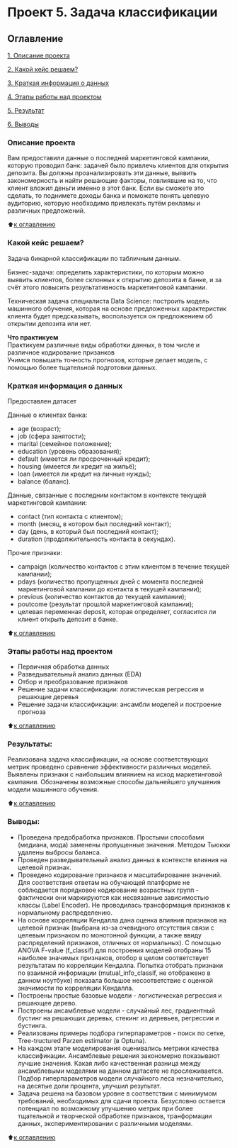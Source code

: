 # Проект 5. Задача классификации

## Оглавление  
[1. Описание проекта](https://github.com/Grichick/sf_data_science/tree/main/project_5#описание-проекта)

[2. Какой кейс решаем?](https://github.com/Grichick/sf_data_science/tree/main/project_5#какой-кейс-решаем) 

[3. Краткая информация о данных](https://github.com/Grichick/sf_data_science/tree/main/project_5#краткая-информация-о-данных)

[4. Этапы работы над проектом](https://github.com/Grichick/sf_data_science/tree/main/project_5#этапы-работы-над-проектом)

[5. Результат](https://github.com/Grichick/sf_data_science/tree/main/project_5#результаты)
    
[6. Выводы](https://github.com/Grichick/sf_data_science/tree/main/project_5#выводы) 

### Описание проекта    
Вам предоставили данные о последней маркетинговой кампании, которую проводил банк: задачей было привлечь клиентов для открытия депозита. Вы должны проанализировать эти данные, выявить закономерность и найти решающие факторы, повлиявшие на то, что клиент вложил деньги именно в этот банк. Если вы сможете это сделать, то поднимете доходы банка и поможете понять целевую аудиторию, которую необходимо привлекать путём рекламы и различных предложений.

:arrow_up:[к оглавлению](https://github.com/Grichick/sf_data_science/tree/main/project_4#%D0%BF%D1%80%D0%BE%D0%B5%D0%BA%D1%82-4-booking-reviews)


### Какой кейс решаем?    
Задача бинарной классификации по табличным данным.


Бизнес-задача: определить характеристики, по которым можно выявить клиентов, более склонных к открытию депозита в банке, и за счёт этого повысить результативность маркетинговой кампании.


Техническая задача специалиста Data Science: построить модель машинного обучения, которая на основе предложенных характеристик клиента будет предсказывать, воспользуется он предложением об открытии депозита или нет.


**Что практикуем**  
Практикуем различные виды обработки данных, в том числе и различное кодирование призанков   
Учимся повышать точность прогнозов, которые делает модель, с помощью более тщательной подготовки данных.


### Краткая информация о данных
Предоставлен датасет

Данные о клиентах банка:

- age (возраст);
- job (сфера занятости);
- marital (семейное положение);
- education (уровень образования);
- default (имеется ли просроченный кредит);
- housing (имеется ли кредит на жильё);
- loan (имеется ли кредит на личные нужды);
- balance (баланс).


Данные, связанные с последним контактом в контексте текущей маркетинговой кампании:

- contact (тип контакта с клиентом);
- month (месяц, в котором был последний контакт);
- day (день, в который был последний контакт);
- duration (продолжительность контакта в секундах).


Прочие признаки:

- campaign (количество контактов с этим клиентом в течение текущей кампании);
- pdays (количество пропущенных дней с момента последней маркетинговой кампании до контакта в текущей кампании);
- previous (количество контактов до текущей кампании);
- poutcome (результат прошлой маркетинговой кампании);
- целевая переменная deposit, которая определяет, согласится ли клиент открыть депозит в банке.
  
:arrow_up:[к оглавлению](https://github.com/Grichick/sf_data_science/tree/main/project_4#проект-4-booking-reviews)


### Этапы работы над проектом  
- Первичная обработка данных
- Разведывательный анализ данных (EDA)
- Отбор и преобразование признаков
- Решение задачи классификации: логистическая регрессия и решающие деревья
- Решение задачи классификации: ансамбли моделей и построение прогноза

:arrow_up:[к оглавлению](https://github.com/Grichick/sf_data_science/tree/main/project_4#проект-4-booking-reviews)


### Результаты:  
Реализована задача классификации, на основе соответствующих метрик проведено сравнение эффективности различных моделей. Выявлены признаки с наибольшим влиянием на исход маркетинговой кампании. Обозначены возможные способы дальнейшего улучшения модели машинного обучения.

:arrow_up:[к оглавлению](https://github.com/Grichick/sf_data_science/tree/main/project_4#проект-4-booking-reviews)


### Выводы:  
- Проведена предобработка признаков. Простыми способами (медиана, мода) заменены пропущенные значения. Методом Тьюкки удалены выбросы баланса.
- Проведен разведывательный анализ данных в контексте влияния на целевой признак.
- Проведено кодирование признаков и масштабирование значений. Для соответствия ответам на обучающей платформе не соблюдается порядковое кодирование возрастных групп - фактически они маркируются как несвязанные зависимостью классы (Label Encoder). Не проводилась трансформация признаков к нормальному распределению.
- На основе корреляции Кендалла дана оценка влияния признаков на целевой признак (выбрана из-за очевидного отсутствия связи с целевым признаком по монотонной функции, а также ввиду распределений признаков, отличных от нормальных). С помощью ANOVA F-value (f_classif) для построения моделей отобраны 15 наиболее значимых признаков, отобор в целом соответствует результатам по корреляции Кендалла. Попытка отобрать признаки по взаимной информации (mutual_info_classif, не отображено в данном ноутбуке) показала большое несоответствие с оценкой значимости по корреляции Кендалла.
- Построены простые базовые модели - логистическая регрессия и решающее дерево.
- Построены ансамблевые модели - случайный лес, градиентный бустинг на решающих деревьх, стекинг из деревьев, регрессии и бустинга.
- Реализованы примеры подбора гиперпараметров - поиск по сетке, Tree-tructured Parzen estimator (в Optuna).
- На каждом этапе моделирования оценивались метрики качества классификации. Ансамблевые решения закономерно показывают лучшие значения. Какая либо качественная разница между ансамблевыми моделями на данном датасете не прослеживается. Подбор гиперпараметров модели случайного леса незначительно, на десятые доли процента, улучшил результат.
- Задача решена на базовом уровне в соответствии с минимумом требований, необходимых для сдачи проекта. Безусловно остается потенциал по возможному улучшению метрик при более тщательной и творческой обработке признаков, транформации данных, экспериментировании с различными моделями.


:arrow_up:[к оглавлению](https://github.com/Grichick/sf_data_science/tree/main/project_5#%D0%BF%D1%80%D0%BE%D0%B5%D0%BA%D1%82-5-%D0%B7%D0%B0%D0%B4%D0%B0%D1%87%D0%B0-%D0%BA%D0%BB%D0%B0%D1%81%D1%81%D0%B8%D1%84%D0%B8%D0%BA%D0%B0%D1%86%D0%B8%D0%B8)

